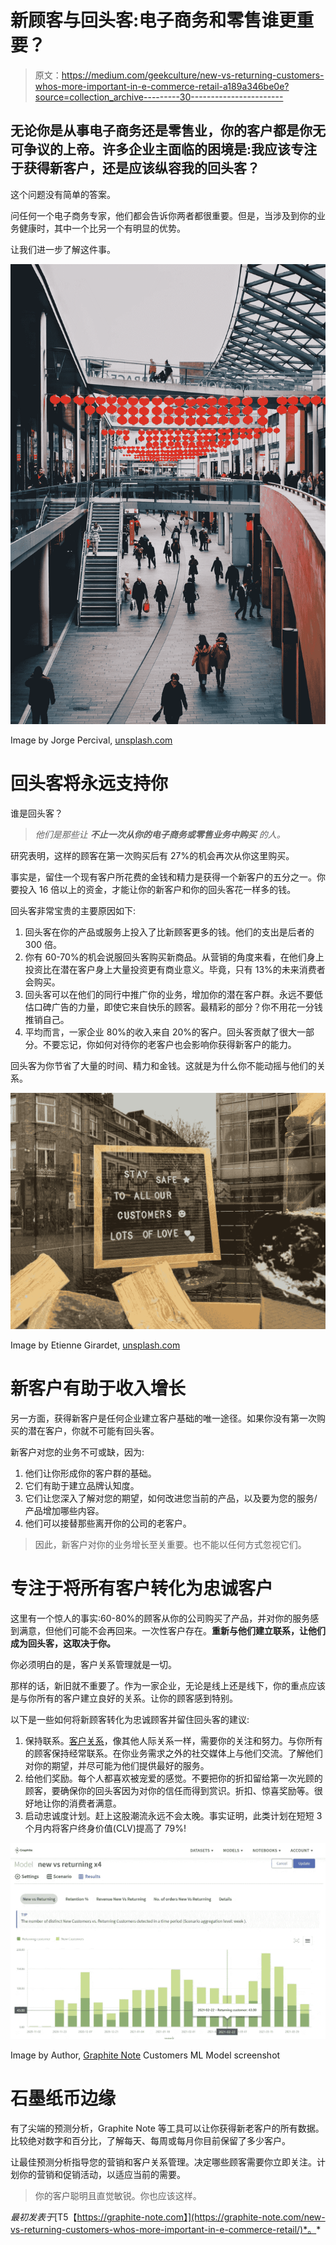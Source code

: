 # 新顾客与回头客:电子商务和零售谁更重要？

> 原文：<https://medium.com/geekculture/new-vs-returning-customers-whos-more-important-in-e-commerce-retail-a189a346be0e?source=collection_archive---------30----------------------->

## 无论你是从事电子商务还是零售业，你的客户都是你无可争议的上帝。许多企业主面临的困境是:我应该专注于获得新客户，还是应该纵容我的回头客？

这个问题没有简单的答案。

问任何一个电子商务专家，他们都会告诉你两者都很重要。但是，当涉及到你的业务健康时，其中一个比另一个有明显的优势。

让我们进一步了解这件事。

![](img/dfdc931231a3fff197043fc5a6777060.png)

Image by Jorge Percival, [unsplash.com](https://unsplash.com/photos/MkvehbVPPDw)

# 回头客将永远支持你

谁是回头客？

> *他们是那些让* ***不止一次从你的电子商务或零售业务中购买*** *的人。*

研究表明，这样的顾客在第一次购买后有 27%的机会再次从你这里购买。

事实是，留住一个现有客户所花费的金钱和精力是获得一个新客户的五分之一。你要投入 16 倍以上的资金，才能让你的新客户和你的回头客花一样多的钱。

回头客非常宝贵的主要原因如下:

1.  回头客在你的产品或服务上投入了比新顾客更多的钱。他们的支出是后者的 300 倍。
2.  你有 60-70%的机会说服回头客购买新商品。从营销的角度来看，在他们身上投资比在潜在客户身上大量投资更有商业意义。毕竟，只有 13%的未来消费者会购买。
3.  回头客可以在他们的同行中推广你的业务，增加你的潜在客户群。永远不要低估口碑广告的力量，即使它来自快乐的顾客。最精彩的部分？你不用花一分钱推销自己。
4.  平均而言，一家企业 80%的收入来自 20%的客户。回头客贡献了很大一部分。不要忘记，你如何对待你的老客户也会影响你获得新客户的能力。

回头客为你节省了大量的时间、精力和金钱。这就是为什么你不能动摇与他们的关系。

![](img/dc4774ec59b1cfc379b7fa62bb495630.png)

Image by Etienne Girardet, [unsplash.com](https://unsplash.com/photos/HTTjS5yMAJk)

# 新客户有助于收入增长

另一方面，获得新客户是任何企业建立客户基础的唯一途径。如果你没有第一次购买的潜在客户，你就不可能有回头客。

新客户对您的业务不可或缺，因为:

1.  他们让你形成你的客户群的基础。
2.  它们有助于建立品牌认知度。
3.  它们让您深入了解对您的期望，如何改进您当前的产品，以及要为您的服务/产品增加哪些内容。
4.  他们可以接替那些离开你的公司的老客户。

> 因此，新客户对你的业务增长至关重要。也不能以任何方式忽视它们。

# 专注于将所有客户转化为忠诚客户

这里有一个惊人的事实:60-80%的顾客从你的公司购买了产品，并对你的服务感到满意，但他们可能不会再回来。一次性客户存在。**重新与他们建立联系，让他们成为回头客，这取决于你。**

你必须明白的是，客户关系管理就是一切。

那样的话，新旧就不重要了。作为一家企业，无论是线上还是线下，你的重点应该是与你所有的客户建立良好的关系。让你的顾客感到特别。

以下是一些如何将新顾客转化为忠诚顾客并留住回头客的建议:

1.  保持联系。[客户关系](https://blog.hubspot.com/service/customer-relations#:~:text=Customer%20relations%20describes%20the%20ways,are%20geared%20towards%20customer%20success.)，像其他人际关系一样，需要你的关注和努力。与你所有的顾客保持经常联系。在你业务需求之外的社交媒体上与他们交流。了解他们对你的期望，并尽可能为他们提供最好的服务。
2.  给他们奖励。每个人都喜欢被宠爱的感觉。不要把你的折扣留给第一次光顾的顾客，要确保你的回头客因为对你的信任而得到赏识。折扣、惊喜奖励等。很好地让你的消费者满意。
3.  启动忠诚度计划。赶上这股潮流永远不会太晚。事实证明，此类计划在短短 3 个月内将客户终身价值(CLV)提高了 79%!

![](img/801a1e5ddaacbe8f028068e01c2c477e.png)

Image by Author, [Graphite Note](https://graphite-note.com/) Customers ML Model screenshot

# 石墨纸币边缘

有了尖端的预测分析，Graphite Note 等工具可以让你获得新老客户的所有数据。比较绝对数字和百分比，了解每天、每周或每月你目前保留了多少客户。

让最佳预测分析指导您的营销和客户关系管理。决定哪些顾客需要你立即关注。计划你的营销和促销活动，以适应当前的需要。

> 你的客户聪明且直觉敏锐。你也应该这样。

*最初发表于*[T5【https://graphite-note.com】](https://graphite-note.com/new-vs-returning-customers-whos-more-important-in-e-commerce-retail/)*。*